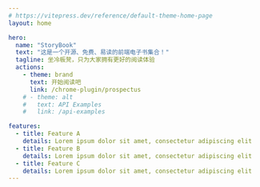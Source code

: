```yaml
---
# https://vitepress.dev/reference/default-theme-home-page
layout: home

hero:
  name: "StoryBook"
  text: "这是一个开源、免费、易读的前端电子书集合！"
  tagline: 坐冷板凳，只为大家拥有更好的阅读体验
  actions:
    - theme: brand
      text: 开始阅读吧
      link: /chrome-plugin/prospectus
    # - theme: alt
    #   text: API Examples
    #   link: /api-examples

features:
  - title: Feature A
    details: Lorem ipsum dolor sit amet, consectetur adipiscing elit
  - title: Feature B
    details: Lorem ipsum dolor sit amet, consectetur adipiscing elit
  - title: Feature C
    details: Lorem ipsum dolor sit amet, consectetur adipiscing elit
---
```

